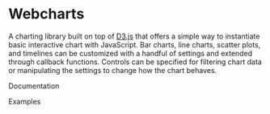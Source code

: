 # Webcharts
A charting library built on top of <a href="https://github.com/mbostock/d3">D3.js</a> that offers a simple way to instantiate basic interactive chart with JavaScript. Bar charts, line charts, scatter plots, and timelines can be customized with a handful of settings and extended through callback functions. Controls can be specified for filtering chart data or manipulating the settings to change how the chart behaves.

Documentation

Examples

